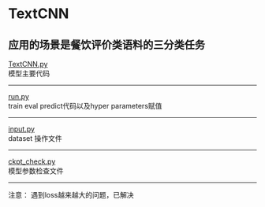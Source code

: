 # TextCNN
应用的场景是餐饮评价类语料的三分类任务  
---

[TextCNN.py](https://github.com/adowu/ado-tensorflow-models/blob/master/01_TextCNN/TextCNN.py)  
模型主要代码

---

[run.py](https://github.com/adowu/ado-tensorflow-models/blob/master/01_TextCNN/run.py)  
train eval predict代码以及hyper parameters赋值
  
---

[input.py](https://github.com/adowu/ado-tensorflow-models/blob/master/01_TextCNN/input.py)  
dataset 操作文件

---
[ckpt_check.py](https://github.com/adowu/ado-tensorflow-models/blob/master/01_TextCNN/ckpt_check.py)  
模型参数检查文件

---

注意： 遇到loss越来越大的问题，已解决